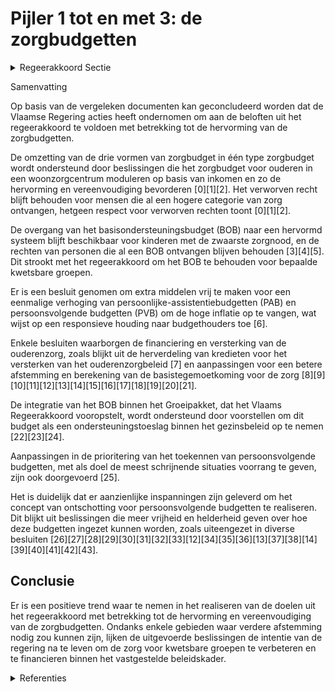 # Pijler 1 tot en met 3: de zorgbudgetten

<details>
        <summary>Regeerakkoord Sectie </summary>
        <p>1.2.4.1 Pijler 1 tot en met 3: de zorgbudgetten De drie vormen van zorgbudget worden hervormd tot 1 type zorgbudget met 1 uniek inschalingsinstrument (BelRAI). Er wordt daarbij respect opgebracht voor verworven rechten. Met deze hervorming verdwijnt het concept van basisondersteuningsbudget (BOB) behalve voor de kinderen die recht hebben op dit budget ten gevolge van de zwaarste inschaling in de zorgtoeslag uit het groeipakket. We zetten daarbij in op extra middelen o.a. voor de persoonsvol-gende budgetten. We moeten de middelen prioritair inzetten op ondersteuning. Door de ontschotting zullen deze persoons-volgende budgetten ook inzetbaar zijn in voorzieningen buiten het VAPH als de inschaling hiertoe toegang opent. We vereenvoudigen en versterken het zorgbudget ouderen met het oog op een betere betaalbaarheid van het woonzorg-centrum, waarbij we de aanrekening van (on)roerende goederen in het inkomens-onderzoek herzien naar marktconforme tarieven om zo het onrechtvaardig verschil weg te werken tussen de oudere die zijn woning heeft verkocht en de oudere die zijn woning verhuurt. Voor de bewoners van een WZC wordt het zorgbudget enkel gemoduleerd op basis van het inkomen. Zo maken we het eenvoudiger en verhogen we de betaal-baarheid van het WZC. </p>
        </details> 

Samenvatting

Op basis van de vergeleken documenten kan geconcludeerd worden dat de Vlaamse Regering acties heeft ondernomen om aan de beloften uit het regeerakkoord te voldoen met betrekking tot de hervorming van de zorgbudgetten.

De omzetting van de drie vormen van zorgbudget in één type zorgbudget wordt ondersteund door beslissingen die het zorgbudget voor ouderen in een woonzorgcentrum moduleren op basis van inkomen en zo de hervorming en vereenvoudiging bevorderen \[0\]\[1\]\[2\]. Het verworven recht blijft behouden voor mensen die al een hogere categorie van zorg ontvangen, hetgeen respect voor verworven rechten toont \[0\]\[1\]\[2\].

De overgang van het basisondersteuningsbudget (BOB) naar een hervormd systeem blijft beschikbaar voor kinderen met de zwaarste zorgnood, en de rechten van personen die al een BOB ontvangen blijven behouden \[3\]\[4\]\[5\]. Dit strookt met het regeerakkoord om het BOB te behouden voor bepaalde kwetsbare groepen.

Er is een besluit genomen om extra middelen vrij te maken voor een eenmalige verhoging van persoonlijke-assistentiebudgetten (PAB) en persoonsvolgende budgetten (PVB) om de hoge inflatie op te vangen, wat wijst op een responsieve houding naar budgethouders toe \[6\].

Enkele besluiten waarborgen de financiering en versterking van de ouderenzorg, zoals blijkt uit de herverdeling van kredieten voor het versterken van het ouderenzorgbeleid \[7\] en aanpassingen voor een betere afstemming en berekening van de basistegemoetkoming voor de zorg \[8\]\[9\]\[10\]\[11\]\[12\]\[13\]\[14\]\[15\]\[16\]\[17\]\[18\]\[19\]\[20\]\[21\].

De integratie van het BOB binnen het Groeipakket, dat het Vlaams Regeerakkoord vooropstelt, wordt ondersteund door voorstellen om dit budget als een ondersteuningstoeslag binnen het gezinsbeleid op te nemen \[22\]\[23\]\[24\].

Aanpassingen in de prioritering van het toekennen van persoonsvolgende budgetten, met als doel de meest schrijnende situaties voorrang te geven, zijn ook doorgevoerd \[25\].

Het is duidelijk dat er aanzienlijke inspanningen zijn geleverd om het concept van ontschotting voor persoonsvolgende budgetten te realiseren. Dit blijkt uit beslissingen die meer vrijheid en helderheid geven over hoe deze budgetten ingezet kunnen worden, zoals uiteengezet in diverse besluiten \[26\]\[27\]\[28\]\[29\]\[30\]\[31\]\[32\]\[33\]\[12\]\[34\]\[35\]\[36\]\[13\]\[37\]\[38\]\[14\]\[39\]\[40\]\[41\]\[42\]\[43\].

## Conclusie

Er is een positieve trend waar te nemen in het realiseren van de doelen uit het regeerakkoord met betrekking tot de hervorming en vereenvoudiging van de zorgbudgetten. Ondanks enkele gebieden waar verdere afstemming nodig zou kunnen zijn, lijken de uitgevoerde beslissingen de intentie van de regering na te leven om de zorg voor kwetsbare groepen te verbeteren en te financieren binnen het vastgestelde beleidskader.

<details>
        <summary> Referenties</summary>
        **[\[0\]](https://beslissingenvlaamseregering.vlaanderen.be/?search=Zorgbudget%20voor%20ouderen%20met%20een%20zorgnood%20in%20een%20woonzorgcentrum%3A%20wijzigingsbesluit&dateOption=select&startDate=2023-02-03T09%3A00%3A00Z&endDate=2023-02-03T09%3A00%3A00Z)** : **(2023-02-03)** Zorgbudget voor ouderen met een zorgnood in een woonzorgcentrum: wijzigingsbesluit 

**[\[1\]](https://beslissingenvlaamseregering.vlaanderen.be/?search=Zorgbudget%20voor%20ouderen%20met%20een%20zorgnood%20in%20een%20woonzorgcentrum%3A%20wijzigingsbesluit&dateOption=select&startDate=2023-03-24T09%3A00%3A00Z&endDate=2023-03-24T09%3A00%3A00Z)** : **(2023-03-24)** Zorgbudget voor ouderen met een zorgnood in een woonzorgcentrum: wijzigingsbesluit 

**[\[2\]](https://beslissingenvlaamseregering.vlaanderen.be/?search=Zorgbudget%20voor%20ouderen%20met%20een%20zorgnood&dateOption=select&startDate=2022-12-16T09%3A00%3A00Z&endDate=2022-12-16T09%3A00%3A00Z)** : **(2022-12-16)** Zorgbudget voor ouderen met een zorgnood 

**[\[3\]](https://beslissingenvlaamseregering.vlaanderen.be/?search=Vlaamse%20sociale%20bescherming%3A%20wijziging%20regeling%20basisondersteuningsbudget&dateOption=select&startDate=2020-09-25T08%3A00%3A00Z&endDate=2020-09-25T08%3A00%3A00Z)** : **(2020-09-25)** Vlaamse sociale bescherming: wijziging regeling basisondersteuningsbudget 

**[\[4\]](https://beslissingenvlaamseregering.vlaanderen.be/?search=Vlaamse%20sociale%20bescherming%3A%20wijzigingen%20met%20betrekking%20tot%20basisondersteuningsbudget&dateOption=select&startDate=2020-11-20T09%3A00%3A00Z&endDate=2020-11-20T09%3A00%3A00Z)** : **(2020-11-20)** Vlaamse sociale bescherming: wijzigingen met betrekking tot basisondersteuningsbudget 

**[\[5\]](https://beslissingenvlaamseregering.vlaanderen.be/?search=Vlaamse%20sociale%20bescherming%3A%20wijziging%20basisondersteuningsbudget&dateOption=select&startDate=2020-12-23T16%3A30%3A00Z&endDate=2020-12-23T16%3A30%3A00Z)** : **(2020-12-23)** Vlaamse sociale bescherming: wijziging basisondersteuningsbudget 

**[\[6\]](https://beslissingenvlaamseregering.vlaanderen.be/?search=E%C3%A9nmalige%20verhoging%20persoonlijke-assitentiebudgetten%20en%20persoonsvolgende%20budgetten%20voor%20personen%20met%20een%20handicap&dateOption=select&startDate=2022-11-25T11%3A00%3A00Z&endDate=2022-11-25T11%3A00%3A00Z)** : **(2022-11-25)** Eénmalige verhoging persoonlijke-assitentiebudgetten en persoonsvolgende budgetten voor personen met een handicap 

**[\[7\]](https://beslissingenvlaamseregering.vlaanderen.be/?search=Herverdeling%20provisioneel%20krediet%3A%20versterking%20ouderenzorgbeleid&dateOption=select&startDate=2023-12-22T09%3A00%3A00Z&endDate=2023-12-22T09%3A00%3A00Z)** : **(2023-12-22)** Herverdeling provisioneel krediet: versterking ouderenzorgbeleid 

**[\[8\]](https://beslissingenvlaamseregering.vlaanderen.be/?search=Wijzigingen%20berekening%20basistegemoetkoming%20zorg%20in%20woonzorgcentra%2C%20centra%20voor%20kortverblijf%20en%20centra%20voor%20dagverzorging&dateOption=select&startDate=2020-04-24T08%3A00%3A00Z&endDate=2020-04-24T08%3A00%3A00Z)** : **(2020-04-24)** Wijzigingen berekening basistegemoetkoming zorg in woonzorgcentra, centra voor kortverblijf en centra voor dagverzorging 

**[\[9\]](https://beslissingenvlaamseregering.vlaanderen.be/?search=Informatiseringstrajecten%20residenti%C3%ABle%20ouderenzorg%3A%20uitbetaling%20subsidieschijven&dateOption=select&startDate=2019-11-08T09%3A00%3A00Z&endDate=2019-11-08T09%3A00%3A00Z)** : **(2019-11-08)** Informatiseringstrajecten residentiële ouderenzorg: uitbetaling subsidieschijven 

**[\[10\]](https://beslissingenvlaamseregering.vlaanderen.be/?search=Aanpassing%20grenswaarden%20BelRAI%20Screener%3A%20wijzigingsbesluit&dateOption=select&startDate=2022-05-13T08%3A00%3A00Z&endDate=2022-05-13T08%3A00%3A00Z)** : **(2022-05-13)** Aanpassing grenswaarden BelRAI Screener: wijzigingsbesluit 

**[\[11\]](https://beslissingenvlaamseregering.vlaanderen.be/?search=Berekening%20financiering%20voorzieningen%20residenti%C3%ABle%20ouderenzorg%3A%20eCalcura&dateOption=select&startDate=2023-11-23T16%3A00%3A00Z&endDate=2023-11-23T16%3A00%3A00Z)** : **(2023-11-23)** Berekening financiering voorzieningen residentiële ouderenzorg: eCalcura 

**[\[12\]](https://beslissingenvlaamseregering.vlaanderen.be/?search=Experiment%20voor%20de%20gedeeltelijke%20terbeschikkingstelling%20van%20budgetten%20voor%20niet-rechtstreeks%20toegankelijke%20zorg%20en%20ondersteuning%20aan%20personen%20met%20een%20handicap%20in%20prioriteitengroep%20twee&dateOption=select&startDate=2022-07-15T08%3A00%3A00Z&endDate=2022-07-15T08%3A00%3A00Z)** : **(2022-07-15)** Experiment voor de gedeeltelijke terbeschikkingstelling van budgetten voor niet-rechtstreeks toegankelijke zorg en ondersteuning aan personen met een handicap in prioriteitengroep twee 

**[\[13\]](https://beslissingenvlaamseregering.vlaanderen.be/?search=Experiment%20voor%20de%20gedeeltelijke%20terbeschikkingstelling%20van%20budgetten%20voor%20niet-rechtstreeks%20toegankelijke%20zorg%20en%20ondersteuning%20aan%20personen%20met%20een%20handicap%20in%20prioriteitengroep%20twee&dateOption=select&startDate=2022-09-16T08%3A00%3A00Z&endDate=2022-09-16T08%3A00%3A00Z)** : **(2022-09-16)** Experiment voor de gedeeltelijke terbeschikkingstelling van budgetten voor niet-rechtstreeks toegankelijke zorg en ondersteuning aan personen met een handicap in prioriteitengroep twee 

**[\[14\]](https://beslissingenvlaamseregering.vlaanderen.be/?search=Berekening%20financiering%20voorzieningen%20residenti%C3%ABle%20ouderenzorg%3A%20e-Calcura&dateOption=select&startDate=2023-07-07T09%3A00%3A00Z&endDate=2023-07-07T09%3A00%3A00Z)** : **(2023-07-07)** Berekening financiering voorzieningen residentiële ouderenzorg: e-Calcura 

**[\[15\]](https://beslissingenvlaamseregering.vlaanderen.be/?search=Vaststelling%20investeringssubsidie%20en%20de%20bouwtechnische%20en%20bouwfysische%20normen%20woonzorgvoorzieningen&dateOption=select&startDate=2019-12-13T09%3A00%3A00Z&endDate=2019-12-13T09%3A00%3A00Z)** : **(2019-12-13)** Vaststelling investeringssubsidie en de bouwtechnische en bouwfysische normen woonzorgvoorzieningen 

**[\[16\]](https://beslissingenvlaamseregering.vlaanderen.be/?search=Kinderopvang%3A%20wijziging%20diverse%20regelingen%20over%20de%20basissubsidie%2C%20de%20gelijkschakeling%20subsidies%20inkomenstarief%20en%20de%20transitiesubsidie&dateOption=select&startDate=2023-01-13T09%3A00%3A00Z&endDate=2023-01-13T09%3A00%3A00Z)** : **(2023-01-13)** Kinderopvang: wijziging diverse regelingen over de basissubsidie, de gelijkschakeling subsidies inkomenstarief en de transitiesubsidie 

**[\[17\]](https://beslissingenvlaamseregering.vlaanderen.be/?search=Verhogen%20plafond%20en%20aanpassing%20betaalmomenten%20derde%20luik%20gezondheidsinstellingen&dateOption=select&startDate=2020-05-15T08%3A00%3A00Z&endDate=2020-05-15T08%3A00%3A00Z)** : **(2020-05-15)** Verhogen plafond en aanpassing betaalmomenten derde luik gezondheidsinstellingen 

**[\[18\]](https://beslissingenvlaamseregering.vlaanderen.be/?search=Subsidieregeling%20voor%20vergunde%20bijstandsorganisaties%20PVB%20en%20PAB%3A%20wijzigingsbesluit&dateOption=select&startDate=2021-04-23T08%3A00%3A00Z&endDate=2021-04-23T08%3A00%3A00Z)** : **(2021-04-23)** Subsidieregeling voor vergunde bijstandsorganisaties PVB en PAB: wijzigingsbesluit 

**[\[19\]](https://beslissingenvlaamseregering.vlaanderen.be/?search=Plan%20Vlaamse%20Veerkracht%3A%20Uitrol%20uitbreidingsbeleid%202021%20voor%20personen%20met%20een%20handicap%20met%20ondersteuningsnoden&dateOption=select&startDate=2021-07-16T06%3A00%3A00Z&endDate=2021-07-16T06%3A00%3A00Z)** : **(2021-07-16)** Plan Vlaamse Veerkracht: Uitrol uitbreidingsbeleid 2021 voor personen met een handicap met ondersteuningsnoden 

**[\[20\]](https://beslissingenvlaamseregering.vlaanderen.be/?search=Uitbreiding%20spoedprocedure%20aanvraag%20persoonsvolgend%20budget&dateOption=select&startDate=2023-12-22T09%3A00%3A00Z&endDate=2023-12-22T09%3A00%3A00Z)** : **(2023-12-22)** Uitbreiding spoedprocedure aanvraag persoonsvolgend budget 

**[\[21\]](https://beslissingenvlaamseregering.vlaanderen.be/?search=Vlaams%20intersectoraal%20akkoord%20%28VIA6%29%3A%20maatregelen%20kwaliteit%20ouderenzorg&dateOption=select&startDate=2021-06-25T08%3A00%3A00Z&endDate=2021-06-25T08%3A00%3A00Z)** : **(2021-06-25)** Vlaams intersectoraal akkoord (VIA6): maatregelen kwaliteit ouderenzorg 

**[\[22\]](https://beslissingenvlaamseregering.vlaanderen.be/?search=Wijziging%20decreet%20toelagen%20in%20het%20gezinsbeleid%3A%20Invoering%20ondersteuningstoeslag&dateOption=select&startDate=2021-07-09T08%3A00%3A00Z&endDate=2021-07-09T08%3A00%3A00Z)** : **(2021-07-09)** Wijziging decreet toelagen in het gezinsbeleid: Invoering ondersteuningstoeslag 

**[\[23\]](https://beslissingenvlaamseregering.vlaanderen.be/?search=Wijziging%20decreet%20toelagen%20in%20het%20gezinsbeleid%3A%20Invoering%20ondersteuningstoeslag&dateOption=select&startDate=2022-01-21T09%3A00%3A00Z&endDate=2022-01-21T09%3A00%3A00Z)** : **(2022-01-21)** Wijziging decreet toelagen in het gezinsbeleid: Invoering ondersteuningstoeslag 

**[\[24\]](https://beslissingenvlaamseregering.vlaanderen.be/?search=Wijziging%20decreet%20toelagen%20in%20het%20gezinsbeleid%3A%20Invoering%20ondersteuningstoeslag&dateOption=select&startDate=2022-04-22T08%3A00%3A00Z&endDate=2022-04-22T08%3A00%3A00Z)** : **(2022-04-22)** Wijziging decreet toelagen in het gezinsbeleid: Invoering ondersteuningstoeslag 

**[\[25\]](https://beslissingenvlaamseregering.vlaanderen.be/?search=Prioriteringscriteria%20persoonsvolgend%20budget%3A%20%27onhoudbaarheid%20situatie%27%20als%20doorslaggevend%20argument&dateOption=select&startDate=2020-07-17T08%3A00%3A00Z&endDate=2020-07-17T08%3A00%3A00Z)** : **(2020-07-17)** Prioriteringscriteria persoonsvolgend budget: 'onhoudbaarheid situatie' als doorslaggevend argument 

**[\[26\]](https://beslissingenvlaamseregering.vlaanderen.be/?search=Besluit%20besteding%20persoonsvolgend%20budget%3A%20wegwerken%20onduidelijkheden%20en%20inconsistenties&dateOption=select&startDate=2023-12-15T09%3A00%3A00Z&endDate=2023-12-15T09%3A00%3A00Z)** : **(2023-12-15)** Besluit besteding persoonsvolgend budget: wegwerken onduidelijkheden en inconsistenties 

**[\[27\]](https://beslissingenvlaamseregering.vlaanderen.be/?search=Eindejaarspremie%20voor%20PAB-%20en%20PVB-assistenten%20en%20begeleiders&dateOption=select&startDate=2020-10-23T08%3A00%3A00Z&endDate=2020-10-23T08%3A00%3A00Z)** : **(2020-10-23)** Eindejaarspremie voor PAB- en PVB-assistenten en begeleiders 

**[\[28\]](https://beslissingenvlaamseregering.vlaanderen.be/?search=Bestedingsmogelijkheden%20persoonlijke-assistentiebudget%20%28PAB%29%20minderjarige%20personen%20met%20een%20handicap%3A%20wijzigingsbesluit&dateOption=select&startDate=2022-06-24T08%3A00%3A00Z&endDate=2022-06-24T08%3A00%3A00Z)** : **(2022-06-24)** Bestedingsmogelijkheden persoonlijke-assistentiebudget (PAB) minderjarige personen met een handicap: wijzigingsbesluit 

**[\[29\]](https://beslissingenvlaamseregering.vlaanderen.be/?search=Eindejaarspremie%20voor%20PAB-%20en%20PVB-assistenten%20en%20begeleiders&dateOption=select&startDate=2020-12-11T09%3A00%3A00Z&endDate=2020-12-11T09%3A00%3A00Z)** : **(2020-12-11)** Eindejaarspremie voor PAB- en PVB-assistenten en begeleiders 

**[\[30\]](https://beslissingenvlaamseregering.vlaanderen.be/?search=Persoonlijke-assistentiebudget%20%28PAB%29%3A%20uitvoering%205de%20Vlaams%20Intersectoraal%20Akkoord%20en%20dossierbehandeling&dateOption=select&startDate=2020-09-18T08%3A00%3A00Z&endDate=2020-09-18T08%3A00%3A00Z)** : **(2020-09-18)** Persoonlijke-assistentiebudget (PAB): uitvoering 5de Vlaams Intersectoraal Akkoord en dossierbehandeling 

**[\[31\]](https://beslissingenvlaamseregering.vlaanderen.be/?search=Bestedingsmogelijkheden%20persoonlijke-assistentiebudget%20%28PAB%29%20minderjarige%20personen%20met%20een%20handicap&dateOption=select&startDate=2022-05-06T08%3A00%3A00Z&endDate=2022-05-06T08%3A00%3A00Z)** : **(2022-05-06)** Bestedingsmogelijkheden persoonlijke-assistentiebudget (PAB) minderjarige personen met een handicap 

**[\[32\]](https://beslissingenvlaamseregering.vlaanderen.be/?search=Persoonlijke-assistentiebudget%20%28PAB%29%3A%20uitvoering%205e%20Vlaams%20Intersectoraal%20Akkoord%20en%20dossierbehandeling&dateOption=select&startDate=2020-11-20T09%3A00%3A00Z&endDate=2020-11-20T09%3A00%3A00Z)** : **(2020-11-20)** Persoonlijke-assistentiebudget (PAB): uitvoering 5e Vlaams Intersectoraal Akkoord en dossierbehandeling 

**[\[33\]](https://beslissingenvlaamseregering.vlaanderen.be/?search=Voorwaarden%20toekenning%20persoonlijke-assistentiebudget%20aan%20personen%20met%20een%20handicap%3A%20wegwerken%20onduidelijkheden%20en%20inconsistenties&dateOption=select&startDate=2023-12-15T09%3A00%3A00Z&endDate=2023-12-15T09%3A00%3A00Z)** : **(2023-12-15)** Voorwaarden toekenning persoonlijke-assistentiebudget aan personen met een handicap: wegwerken onduidelijkheden en inconsistenties 

**[\[34\]](https://beslissingenvlaamseregering.vlaanderen.be/?search=Voorwaarden%20toekenning%20persoonlijke-assistentiebudget%20%28PAB%29%3A%20wijzigingsbesluit&dateOption=select&startDate=2021-11-19T09%3A00%3A00Z&endDate=2021-11-19T09%3A00%3A00Z)** : **(2021-11-19)** Voorwaarden toekenning persoonlijke-assistentiebudget (PAB): wijzigingsbesluit 

**[\[35\]](https://beslissingenvlaamseregering.vlaanderen.be/?search=Vereenvoudiging%20van%20de%20toeleidingsprocedure%20naar%20een%20persoonsvolgend%20budget&dateOption=select&startDate=2023-06-16T08%3A00%3A00Z&endDate=2023-06-16T08%3A00%3A00Z)** : **(2023-06-16)** Vereenvoudiging van de toeleidingsprocedure naar een persoonsvolgend budget 

**[\[36\]](https://beslissingenvlaamseregering.vlaanderen.be/?search=Subsidie%20opbouw%20en%20versterking%20boekhouding%20woonzorgcentra&dateOption=select&startDate=2023-12-22T09%3A00%3A00Z&endDate=2023-12-22T09%3A00%3A00Z)** : **(2023-12-22)** Subsidie opbouw en versterking boekhouding woonzorgcentra 

**[\[37\]](https://beslissingenvlaamseregering.vlaanderen.be/?search=Beheersing%20capaciteit%20centra%20voor%20dagverzorging%2C%20centra%20voor%20dagopvang%20en%20lokale%20dienstencentra&dateOption=select&startDate=2023-05-12T08%3A00%3A00Z&endDate=2023-05-12T08%3A00%3A00Z)** : **(2023-05-12)** Beheersing capaciteit centra voor dagverzorging, centra voor dagopvang en lokale dienstencentra 

**[\[38\]](https://beslissingenvlaamseregering.vlaanderen.be/?search=Verdeling%20middelen%20VAPH%20voor%20niet%20rechtstreeks%20toegankelijke%20zorg%20en%20ondersteuning%20voor%20het%20jaar%202021&dateOption=select&startDate=2021-03-19T09%3A00%3A00Z&endDate=2021-03-19T09%3A00%3A00Z)** : **(2021-03-19)** Verdeling middelen VAPH voor niet rechtstreeks toegankelijke zorg en ondersteuning voor het jaar 2021 

**[\[39\]](https://beslissingenvlaamseregering.vlaanderen.be/?search=Subsidieregeling%20voor%20vergunde%20bijstandsorganisaties%20PVB%20en%20PAB%3A%20wijzigingsbesluit&dateOption=select&startDate=2021-07-09T08%3A00%3A00Z&endDate=2021-07-09T08%3A00%3A00Z)** : **(2021-07-09)** Subsidieregeling voor vergunde bijstandsorganisaties PVB en PAB: wijzigingsbesluit 

**[\[40\]](https://beslissingenvlaamseregering.vlaanderen.be/?search=Verhogen%20plafond%20en%20aanpassing%20betaalmomenten%20derde%20luik%20gezondheidsinstellingen&dateOption=select&startDate=2020-06-26T08%3A00%3A00Z&endDate=2020-06-26T08%3A00%3A00Z)** : **(2020-06-26)** Verhogen plafond en aanpassing betaalmomenten derde luik gezondheidsinstellingen 

**[\[41\]](https://beslissingenvlaamseregering.vlaanderen.be/?search=Erkenningsvoorwaarden%20en%20financieringssysteem%20centra%20voor%20kortverblijf%20type%203%3A%20wijzigingsbesluit&dateOption=select&startDate=2023-08-31T08%3A00%3A00Z&endDate=2023-08-31T08%3A00%3A00Z)** : **(2023-08-31)** Erkenningsvoorwaarden en financieringssysteem centra voor kortverblijf type 3: wijzigingsbesluit 

**[\[42\]](https://beslissingenvlaamseregering.vlaanderen.be/?search=Wijziging%20uitvoeringsbesluit%20zesde%20Vlaams%20Intersectoraal%20Akkoord%20%28VIA%206%29%3A%20kwaliteitsbudget%20geregionaliseerde%20sectoren&dateOption=select&startDate=2021-12-10T09%3A00%3A00Z&endDate=2021-12-10T09%3A00%3A00Z)** : **(2021-12-10)** Wijziging uitvoeringsbesluit zesde Vlaams Intersectoraal Akkoord (VIA 6): kwaliteitsbudget geregionaliseerde sectoren 

**[\[43\]](https://beslissingenvlaamseregering.vlaanderen.be/?search=Erkenningsvoorwaarden%20en%20financieringssysteem%20centra%20voor%20kortverblijf%20type%203%3A%20wijzigingsbesluit&dateOption=select&startDate=2023-10-20T08%3A00%3A00Z&endDate=2023-10-20T08%3A00%3A00Z)** : **(2023-10-20)** Erkenningsvoorwaarden en financieringssysteem centra voor kortverblijf type 3: wijzigingsbesluit 
        </details> 

